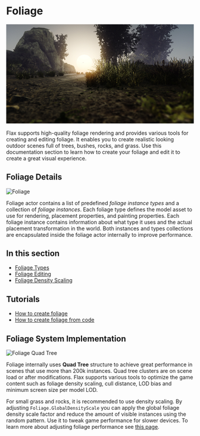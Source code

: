 # Foliage

![Foliage](media/title.jpg)

Flax supports high-quality foliage rendering and provides various tools for creating and editing foliage. It enables you to create realistic looking outdoor scenes full of trees, bushes, rocks, and grass. Use this documentation section to learn how to create your foliage and edit it to create a great visual experience.

## Foliage Details

![Foliage](media/foliage-performance.gif)

Foliage actor contains a list of predefined *foliage instance types* and a collection of *foliage instances*. Each foliage type defines the model asset to use for rendering, placement properties, and painting properties. Each foliage instance contains information about what type it uses and the actual placement transformation in the world. Both instances and types collections are encapsulated inside the foliage actor internally to improve performance.

## In this section

* [Foliage Types](types.md)
* [Foliage Editing](editing.md)
* [Foliage Density Scaling](density-scaling.md)

## Tutorials

* [How to create foliage](tutorials/create-foliage.md)
* [How to create foliage from code](tutorials/foliage-from-code.md)

## Foliage System Implementation

![Foliage Quad Tree](media/foliage-quad-tree.gif)

Foliage internally uses **Quad Tree** structure to achieve great performance in scenes that use more than 200k instances. Quad tree clusters are on scene load or after modifications. Flax supports various tools to optimize the game content such as foliage density scaling, cull distance, LOD bias and minimum screen size per model LOD.

For small grass and rocks, it is recommended to use density scaling. By adjusting `Foliage.GlobalDensityScale` you can apply the global foliage density scale factor and reduce the amount of visible instances using the random pattern. Use it to tweak game performance for slower devices. To learn more about adjusting foliage performance see [this page](density-scaling).

